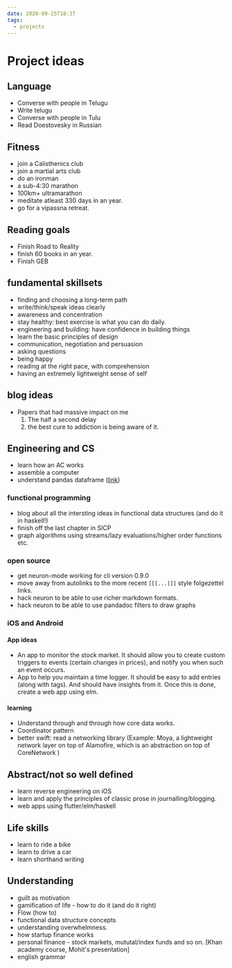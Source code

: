 ```yaml
---
date: 2020-09-25T18:37
tags: 
  - projects
---
```


# Project ideas


## Language

- Converse with people in Telugu
- Write telugu
- Converse with people in Tulu
- Read Doestovesky in Russian


## Fitness

- join a Calisthenics club
- join a martial arts club
- do an ironman
- a sub-4:30 marathon
- 100km+ ultramarathon
- meditate atleast 330 days in an year.
- go for a vipassna retreat.


## Reading goals

- Finish Road to Reality
- finish 60 books in an year.
- Finish GEB

## fundamental skillsets

- finding and choosing a long-term path
- write/think/speak ideas clearly
- awareness and concentration
- stay healthy: best exercise is what you can do daily.
- engineering and building: have confidence in building things
- learn the basic principles of design
- communication, negotiation and persuasion
- asking questions
- being happy
- reading at the right pace, with comprehension
- having an extremely lightweight sense of self

## blog ideas
- Papers that had massive impact on me 
  1. The half a second delay
  2. the best cure to addiction is being aware of it.


## Engineering and CS

- learn how an AC works
- assemble a computer
- understand pandas dataframe ([link](https://www.tutorialspoint.com/python_pandas/python_pandas_introduction_to_data_structures.htm))

### functional programming
- blog about all the intersting ideas in functional data structures (and do it in haskell!)
- finish off the last chapter in SICP
- graph algorithms using streams/lazy evaluations/higher order functions etc.

### open source
- get neuron-mode working for cli version 0.9.0
- move away from autolinks to the more recent `[[[...]]]` style folgezettel links.
- hack neuron to be able to use richer markdown formats.
- hack neuron to be able to use pandadoc filters to draw graphs 


### iOS and Android

#### App ideas
- An app to monitor the stock market. It should allow you to create custom triggers to events (certain changes in prices), and notify you when such an event occurs.
- App to help you maintain a time logger. It should be easy to add entries (along with tags). And should have insights from it. Once this is done, create a web app using elm.

#### learning

- Understand through and through how core data works.
- Coordinator pattern
- better swift: read a networking library (Example: Moya, a lightweight network layer on top of Alamofire, which is an abstraction on top of CoreNetwork )

## Abstract/not so well defined

- learn reverse engineering on iOS
- learn and apply the principles of classic prose in journalling/blogging.
- web apps using flutter/elm/haskell

## Life skills

- learn to ride a bike
- learn to drive a car
- learn shorthand writing



## Understanding

- guilt as motivation
- gamification of life - how to do it (and do it right)
- Flow (how to)
- functional data structure concepts
- understanding overwhelmness.
- how startup finance works
- personal finance - stock markets, mututal/index funds and so on. [Khan academy course, Mohit's presentation]
- english grammar
